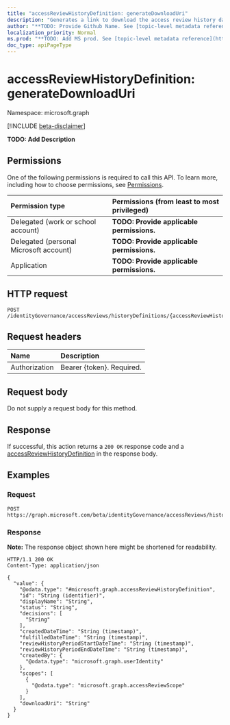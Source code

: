 ```yaml
---
title: "accessReviewHistoryDefinition: generateDownloadUri"
description: "Generates a link to download the access review history data."
author: "**TODO: Provide Github Name. See [topic-level metadata reference](https://msgo.azurewebsites.net/add/document/guidelines/metadata.html#topic-level-metadata)**"
localization_priority: Normal
ms.prod: "**TODO: Add MS prod. See [topic-level metadata reference](https://msgo.azurewebsites.net/add/document/guidelines/metadata.html#topic-level-metadata)**"
doc_type: apiPageType
---
```


# accessReviewHistoryDefinition: generateDownloadUri
Namespace: microsoft.graph

[!INCLUDE [beta-disclaimer](../../includes/beta-disclaimer.md)]

**TODO: Add Description**

## Permissions
One of the following permissions is required to call this API. To learn more, including how to choose permissions, see [Permissions](/graph/permissions-reference).

|Permission type|Permissions (from least to most privileged)|
|:---|:---|
|Delegated (work or school account)|**TODO: Provide applicable permissions.**|
|Delegated (personal Microsoft account)|**TODO: Provide applicable permissions.**|
|Application|**TODO: Provide applicable permissions.**|

## HTTP request

<!-- {
  "blockType": "ignored"
}
-->
``` http
POST /identityGovernance/accessReviews/historyDefinitions/{accessReviewHistoryDefinitionId}/generateDownloadUri
```

## Request headers
|Name|Description|
|:---|:---|
|Authorization|Bearer {token}. Required.|

## Request body
Do not supply a request body for this method.

## Response

If successful, this action returns a `200 OK` response code and a [accessReviewHistoryDefinition](../resources/accessreviewhistorydefinition.md) in the response body.

## Examples

### Request
<!-- {
  "blockType": "request",
  "name": "accessreviewhistorydefinition_generatedownloaduri"
}
-->
``` http
POST https://graph.microsoft.com/beta/identityGovernance/accessReviews/historyDefinitions/{accessReviewHistoryDefinitionId}/generateDownloadUri
```


### Response
**Note:** The response object shown here might be shortened for readability.
<!-- {
  "blockType": "response",
  "truncated": true,
  "@odata.type": "microsoft.graph.accessReviewHistoryDefinition"
}
-->
``` http
HTTP/1.1 200 OK
Content-Type: application/json

{
  "value": {
    "@odata.type": "#microsoft.graph.accessReviewHistoryDefinition",
    "id": "String (identifier)",
    "displayName": "String",
    "status": "String",
    "decisions": [
      "String"
    ],
    "createdDateTime": "String (timestamp)",
    "fulfilledDateTime": "String (timestamp)",
    "reviewHistoryPeriodStartDateTime": "String (timestamp)",
    "reviewHistoryPeriodEndDateTime": "String (timestamp)",
    "createdBy": {
      "@odata.type": "microsoft.graph.userIdentity"
    },
    "scopes": [
      {
        "@odata.type": "microsoft.graph.accessReviewScope"
      }
    ],
    "downloadUri": "String"
  }
}
```

